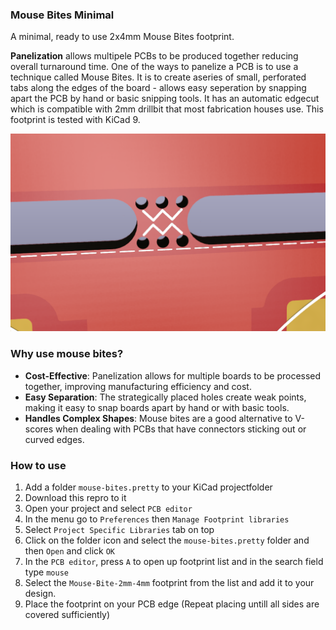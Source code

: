 ### Mouse Bites Minimal
A minimal, ready to use 2x4mm Mouse Bites footprint. 

**Panelization** allows multipele PCBs to be produced together reducing overall turnaround time. One of the ways to panelize a PCB is to use a technique called Mouse Bites. It is to create aseries of small, perforated tabs along the edges of the board - allows easy seperation by snapping apart the PCB by hand or basic snipping tools. It has an automatic edgecut which is compatible with 2mm drillbit that most fabrication houses use. This footprint is tested with KiCad 9. 



![Alt text](./mouse-bites.png?raw=true "Mouse Bites on a PCB (rendering)")

### Why use mouse bites?
* **Cost-Effective**: Panelization allows for multiple boards to be processed together, improving manufacturing efficiency and cost. 
* **Easy Separation**: The strategically placed holes create weak points, making it easy to snap boards apart by hand or with basic tools. 
* **Handles Complex Shapes**: Mouse bites are a good alternative to V-scores when dealing with PCBs that have connectors sticking out or curved edges. 

### How to use
1. Add a folder `mouse-bites.pretty` to your KiCad projectfolder
2. Download this repro to it
4. Open your project and select `PCB editor`
5. In the menu go to `Preferences` then `Manage Footprint libraries`
6. Select `Project Specific Libraries` tab on top
7. Click on the folder icon  and select the `mouse-bites.pretty` folder and then `Open` and click `OK`
8. In the `PCB editor`, press `A` to open up footprint list and in the search field type `mouse`
9. Select the `Mouse-Bite-2mm-4mm` footprint from the list and add it to your design.
10. Place the footprint on your PCB edge (Repeat placing untill all sides are covered sufficiently)


